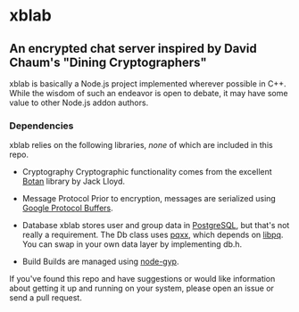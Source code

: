 xblab
=====
An encrypted chat server inspired by David Chaum's "Dining Cryptographers"
--------------------------------------------------------------------------

xblab is basically a Node.js project implemented wherever possible in C++.
While the wisdom of such an endeavor is open to debate, it may have some value to other Node.js addon authors.

### Dependencies ###

xblab relies on the following libraries, *none* of which are included in this repo.

*   Cryptography
    Cryptographic functionality comes from the excellent [Botan](http://botan.randombits.net/) library by Jack Lloyd.

*   Message Protocol 
    Prior to encryption, messages are serialized using [Google Protocol Buffers](https://developers.google.com/protocol-buffers/).

*   Database
    xblab stores user and group data in [PostgreSQL](http://www.postgresql.org/), but that's not really a requirement. The Db class uses [pqxx](http://pqxx.org/development/libpqxx/), which depends on [libpq](http://www.postgresql.org/docs/9.2/static/libpq.html). You can swap in your own data layer by implementing db.h.

*   Build
    Builds are managed using [node-gyp](https://github.com/TooTallNate/node-gyp).

If you've found this repo and have suggestions or would like information about getting it up and running on your system, please open an issue or send a pull request.
